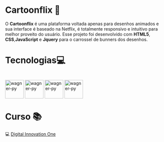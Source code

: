 # Cartoonflix 🎥

O **Cartoonflix** é uma plataforma voltada apenas para desenhos animados e sua interface é baseado na Netflix, é totalmente responsivo e intuitivo para melhor proveito do usuário. Esse projeto foi desenvolvido com **HTML5**, **CSS**,**JavaScript** e **Jquery** para o carrossel de bunners dos desenhos.

# Tecnologias💻

<div style="display: inline_block"><br>
    <img align="center" alt="wagner-py" height="60" width="60" src="https://cdn.jsdelivr.net/gh/devicons/devicon/icons/html5/html5-original.svg" />
    <img align="center" alt="wagner-py" height="60" width="60" src="https://cdn.jsdelivr.net/gh/devicons/devicon/icons/css3/css3-original.svg" />
    <img align="center" alt="wagner-py" height="60" width="60" src="https://cdn.jsdelivr.net/gh/devicons/devicon/icons/javascript/javascript-original.svg" />
    <img align="center" alt="wagner-py" height="60" width="60" src="https://cdn.jsdelivr.net/gh/devicons/devicon/icons/jquery/jquery-original.svg" />

</div>

# Curso 📚

💻 [Digital Innovation One](https://digitalinnovation.one/sign-up?ref=8LH8KT61KF)
